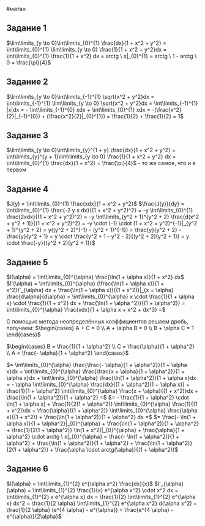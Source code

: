#матан 
## Задание 1
$\lim\limits_{y \to 0}\int\limits_{0}^{1} \frac{dx}{1 + x^2 + y^2} = \int\limits_{0}^{1} \lim\limits_{y \to 0} \frac{1}{1 + x^2 + y^2}dx = \int\limits_{0}^{1} \frac{1}{1 + x^2} dx = arctg \ x|_{0}^{1} = arctg \ 1 - arctg \ 0 = \frac{\pi}{4}$

## Задание 2
$\lim\limits_{y \to 0}\int\limits_{-1}^{1} \sqrt{x^2 + y^2}dx = \int\limits_{-1}^{1} \lim\limits_{y \to 0} \sqrt{x^2 + y^2}dx = \int\limits_{-1}^{1} |x|dx = - \int\limits_{-1}^{0} xdx + \int\limits_{0}^{1} xdx = -(\frac{x^2}{2}|_{-1}^{0}) + (\frac{x^2}{2}|_{0}^{1}) = \frac{1}{2} + \frac{1}{2} = 1$

## Задание 3
$\lim\limits_{y \to 0}\int\limits_{y}^{1 + y} \frac{dx}{1 + x^2 + y^2} = \int\limits_{y}^{y + 1}\lim\limits_{y \to 0} \frac{1}{1 + x^2 + y^2} dx = \int\limits_{0}^{1} \frac{dx}{1 + x^2} = \frac{\pi}{4}$ - то же самое, что и в первом

## Задание 4
$J(y) = \int\limits_{0}^{1} \frac{xdx}{1 + x^2 + y^2}$
$\frac{J(y)}{dy} = \int\limits_{0}^{1} \frac{-2 y x dx}{(1 + x^2 + y^2)^2} = -y \int\limits_{0}^{1} \frac{2xdx}{(1 + x^2 + y^2)^2} = -y \int\limits_{y^2 + 1}^{y^2 + 2} \frac{d(x^2 + y^2 + 1)}{(1 + x^2 + y^2)^2} = -y \cdot (-1) \cdot (1 + x^2 + y^2)^{-1}|_{y^2 + 1}^{y^2 + 2} = y((y^2 + 2)^{-1} - (y^2 + 1)^{-1}) = \frac{y}{y^2 + 2} - \frac{y}{y^2 + 1} = y \cdot \frac{y^2 + 1 - y^2 - 2}{(y^2 + 2)(y^2 + 1)} = y \cdot \frac{-y}{(y^2 + 2)(y^2 + 1)}$

## Задание 5
$I(\alpha) = \int\limits_{0}^{\alpha} \frac{\ln(1 + \alpha x)}{1 + x^2} dx$
$I'(\alpha) = \int\limits_{0}^{\alpha} (\frac{\ln(1 + \alpha x)}{1 + x^2})'_{\alpha} dx + \frac{\ln(1 + \alpha x)}{(1 + x^2)}|_{x = \alpha} \frac{d\alpha}{d\alpha} = \int\limits_{0}^{\alpha} x \cdot \frac{1}{1 + \alpha x} \cdot \frac{1}{1 + x^2} dx + \frac{\ln(1 + \alpha ^2)}{(1 + \alpha^2)} = \int\limits_{0}^{\alpha} \frac{xdx}{1 + \alpha x + x^2 + dx^3} =$

С помощью метода неопределённых коэффициентов решаем дробь, получаем:
$\begin{cases} A + C = 0 \\ A + \alpha B = 0 \\ B + \alpha C = 1 \end{cases}$

$\begin{cases} B = \frac{1}{1 + \alpha^2} \\ C = \frac{\alpha}{1 + \alpha^2} \\ A = \frac{- \alpha}{1 + \alpha^2} \end{cases}$

$= \int\limits_{0}^{\alpha} \frac{\frac{- \alpha}{1 + \alpha^2}}{1 + \alpha x}dx + \int\limits_{0}^{\alpha} \frac{\frac{x + \alpha}{1 + \alpha^2}}{1 + \alpha x}dx + \int\limits_{0}^{\alpha} \frac{\ln(1 + \alpha^2)}{1 + \alpha x}dx = - \alpha \int\limits_{0}^{\alpha} \frac{dx}{(1 + \alpha^2)(1 + \alpha x)} + \frac{1}{1 + \alpha^2} \int\limits_{0}^{\alpha} \frac{x + \alpha}{(1 + x^2)}dx + \frac{\ln(1 + \alpha^2)}{1 + \alpha^2} =$
$= - \frac{1}{1 + \alpha^2} \cdot \ln(1 + \alpha x) + \frac{1}{2(1 + \alpha^2)} \int\limits_{0}^{\alpha} \frac{1}{(1 + x^2)}dx + \frac{\alpha}{(1 + \alpha^2)} \int\limits_{0}^{\alpha} \frac{\alpha x}{(1 + x^2)} + \frac{\ln(1 + \alpha^2)}{1 + \alpha^2} dx =$
$= \frac{- \ln(1 + \alpha x)}{1 + \alpha^2}|_{0}^{\alpha} + \frac{\ln(1 + \alpha^2)}{1 + \alpha^2} + \frac{1}{2(1 + \alpha^2)} \ln(1 + x^2)|_{0}^{\alpha} + \frac{\alpha}{1 + \alpha^2} \cdot arctg \ x|_{0}^{\alpha} = \frac{- \ln(1 + \alpha^2)}{1 + \alpha^2} + \frac{\ln(1 + \alpha^2)}{1 + \alpha^2} + \frac{\ln(1 + \alpha^2)}{2(1 + \alpha^2)} + \frac{\alpha \cdot arctg(\alpha)}{(1 + \alpha^2)}$

## Задание 6
$I(\alpha) = \int\limits_{1}^{2} e^{\alpha x^2} \frac{dx}{x}$
$I'_{\alpha}(\alpha) = \int\limits_{1}^{2} \frac{1}{x} e^{\alpha x^2} \cdot x^2 dx = \int\limits_{1}^{2} x e^{\alpha x} dx = \frac{1}{2} \int\limits_{1}^{2} e^{\alpha x} dx^2 = \frac{1}{2 \alpha} \int\limits_{1}^{2} e^{\alpha x^2} d(\alpha x^2) = \frac{1}{2 \alpha} (e^{4 \alpha} - e^{\alpha}) = \frac{e^{4 \alpha} - e^{\alpha}}{2\alpha}$